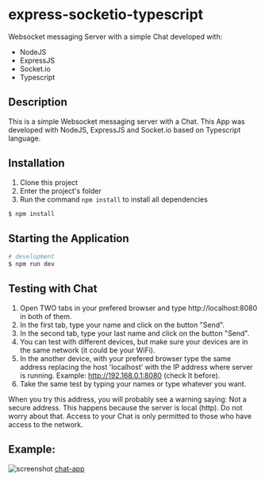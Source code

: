 # express-socketio-typescript

Websocket messaging Server with a simple Chat developed with:
- NodeJS
- ExpressJS
- Socket.io
- Typescript

## Description

This is a simple Websocket messaging server with a Chat. This App was developed with NodeJS, ExpressJS and Socket.io based on Typescript language.

## Installation
1. Clone this project
2. Enter the project's folder
3. Run the command `npm install` to install all dependencies

```bash
$ npm install
```

## Starting the Application

```bash
# development
$ npm run dev
```

## Testing with Chat

1. Open TWO tabs in your prefered browser and type http://localhost:8080 in both of them.
2. In the first tab, type your name and click on the button "Send".
3. In the second tab, type your last name and click on the button "Send".
4. You can test with different devices, but make sure your devices are in the same network (it could be your WiFi).
5. In the another device, with your prefered browser type the same address replacing the host 'localhost' with the IP address where server is running. Example: http://192.168.0.1:8080 (check It before).
6. Take the same test by typing your names or type whatever you want.

When you try this address, you will probably see a warning saying: Not a secure address. This happens because the server is local (http). Do not worry about that. Access to your Chat is only permitted to those who have access to the network.

## Example:
![screenshot](example.png)
[chat-app](https://cicerokze-82mb3.ondigitalocean.app/)